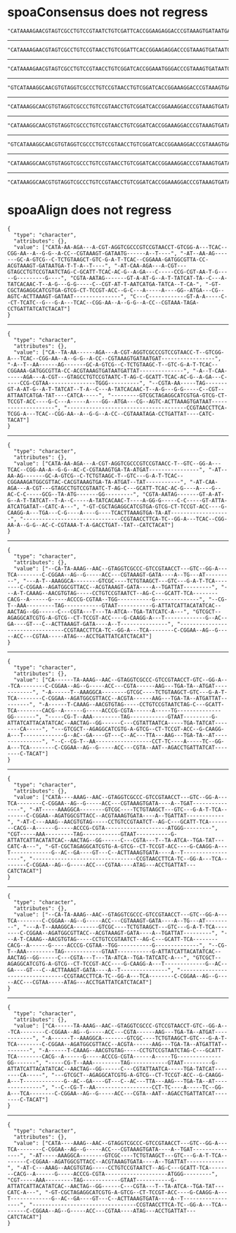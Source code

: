 # spoaConsensus does not regress

    "CATAAAAGAACGTAGTCGCCTGTCCGTAATCTGTCGATTCACCGGAAGAGGACCCGTAAAGTGATAATGATATCATACAT"

---

    "CATAAAAGAACGTAGTCGCCTGTCCGTAACCTGTCGGATTCACCGGAAGAGGACCCGTAAAGTGATAATGATTATCATCTACAT"

---

    "CATAAAAGAACGTAGTCGCCTGTCCGTAACCTGTCGGATCACCGGAAATGGGACCCGTAAAGTGATAATGATTATCATCTACAT"

---

    "GTCATAAAGGCAACGTGTAGGTCGCCCTGTCCGTAACCTGTCGGATCACCGGAAAGGACCCGTAAAGTGATAATGATTATCATCTACAT"

---

    "CATAAAGGCAACGTGTAGGTCGCCCTGTCCGTAACCTGTCGGATCACCGGAAAGGACCCGTAAAGTGATAATGATTAT"

---

    "CATAAAGGCAACGTGTAGGTCGCCCTGTCCGTAACCTGTCGGATCACCGGAAAGGACCCGTAAAGTGATAATGATTATCATCTACAT"

---

    "GTCATAAAGGCAACGTGTAGGTCGCCCTGTCCGTAACCTGTCGGATCACCGGAAAGGACCCGTAAAGTGATAATGATTATCATCTACAT"

---

    "CATAAAGGCAACGTGTAGGTCGCCCTGTCCGTAACCTGTCGGATCACCGGAAAGGACCCGTAAAGTGATAATGATTAT"

---

    "CATAAAGGCAACGTGTAGGTCGCCCTGTCCGTAACCTGTCGGATCACCGGAAAGGACCCGTAAAGTGATAATGATTATCATCTACAT"

# spoaAlign does not regress

    {
      "type": "character",
      "attributes": {},
      "value": ["CATA-AA-AGA---A-CGT-AGGTCGCCCGTCCGTAACCT-GTCGG-A---TCAC--CGG-AA--A--G-G--A-CC--CGTAAAGT-GATAATG------A--T----", "-AT--AA-AG-------GC-A-GTCG--C-TCTGTAAGCT-GTC-G-A-T-TCAC--CGGAAA-GATGGCGTTA-CC-ACGTAAAGT-GATAATGA-T-T-A--T----", "-AT-CAA-AGA---A-CGT---GTAGCCTGTCCGTAATCTAG-C-GCATT-TCAC-AC-G--A-GA---C-----CCG-CGT-AA-T-G-----G---------G----", "CGTA-AATAG-------GT-A-AT-G--A-T-TATCAT-TA--C---A-TATCACAAC-T--A-G---G-G-----C--CGT-AT-T-AATCATGA-TATCA--T-CA-", "-GT-CGCTAGAGGCATCGTGA-GTCG-CT-TCCGT-ACC--G-C---A-----A----GG--ATGA---CG--AGTC-ACTTAAAGT-GATAAT---------------", "C---C------------GT-A-A-----C--CT-TCATC--G---G-A---TCAC--CGG-AA--A--G-G--A-CC--CGTAAA-TAGA-CCTGATTATCATCTACAT"]
    }

---

    {
      "type": "character",
      "attributes": {},
      "value": ["CA--TA-AA------AGA---A-CGT-AGGTCGCCCGTCCGTAACC-T--GTCGG-A---TCAC--CGG-AA--A--G-G--A-CC--CGTAAAGTGATAATGAT-----------------", "-A--T--AA------AG-------GC-A-GTCG--C-TCTGTAAGC-T--GTC-G-A-T-TCAC--CGGAAA-GATGGCGTTA-CC-ACGTAAAGTGATAATGATTAT--------------", "-A--T-CAA------AGA---A-CGT---GTAGCCTGTCCGTAATC-T-AG-C-GCATT-TCAC-AC-G--A-GA---C-----CCG-CGTAA---------------TGGG----------", "--CGTA-AA-----TAG-------GT-A-AT-G--A-T-TATCAT--T-A--C---A-TATCACAAC-T--A-G---G-G-----C--CGT--ATTAATCATGA-TAT----CATCA-----", "---------GTCGCTAGAGGCATCGTGA-GTCG-CT-TCCGT-ACC----G-C---A-----A----GG--ATGA---CG--AGTC-ACTTAAAGTGATAAT--------------------", "--------------------------------------CCGTAACCTTCA-TCGG-A---TCAC--CGG-AA--A--G-G--A-CC--CGTAAATAGA-CCTGATTAT----CATC-TACAT"]
    }

---

    {
      "type": "character",
      "attributes": {},
      "value": ["CATA-AA-AGA---A-CGT-AGGTCGCCCGTCCGTAACC-T--GTC--GG-A---TCAC--CGG-AA-A--G-G--AC-C-CGTAAAGTGA-TA-ATGAT----------------", "-AT--AA-AG-------GC-A-GTCG--C-TCTGTAAGC-T--GTC---G-A-T-TCAC--CGGAAAGATGGCGTTAC-CACGTAAAGTGA-TA-ATGAT--TAT-----------", "-AT-CAA-AGA---A-CGT---GTAGCCTGTCCGTAATC-T-AG-C---GCATT-TCAC-AC-G----A----G--AC-C-C-----GCG--TA-ATG-------GG---------", "CGTA-AATAG-------GT-A-AT-G--A-T-TATCAT--T-A--C-----A-TATCACAAC-T----A-GG-G-----C-C-----GT-ATTA-ATCATGATAT--CATC-A---", "-GT-CGCTAGAGGCATCGTGA-GTCG-CT-TCCGT-ACC----G-CAAGG-A---TGA---C-G----A----G----TCACTTAAAGTGA-TA-AT-------------------", "-------------------------------CCGTAACCTTCA-TC--GG-A---TCAC--CGG-AA-A--G-G--AC-C-CGTAAA-T-A-GACCTGAT--TAT--CATCTACAT"]
    }

---

    {
      "type": "character",
      "attributes": {},
      "value": ["--CA-TA-AAAG--AAC--GTAGGTCGCCC-GTCCGTAACCT---GTC--GG-A---TCA--------C-CGGAA--AG--G-----ACC---CGTAAAGT-GATA----A--TG---AT---------", "---A-T--AAAGGCA--------GTCGC----TCTGTAAGCT---GTC---G-A-T-TCA--------C-CGGAA--AGATGGCGTTACC--ACGTAAAGT-GATA----A--TGATTAT---------", "---A-T-CAAAG--AACGTGTAG-----CCTGTCCGTAATCT--AG-C---GCATT-TCA--------CACG--A------G-----ACCCG-CGTAA--TGG-----------G--------------", "--CG-T--AAA---------TAG------------GTAAT-----------G-ATTATCATTACATATCAC--AACTAG--GG------C---CGTA---T---TA-ATCA--TGA-TATCATC-A---", "GTCGCT--AGAGGCATCGTG-A-GTCG--CT-TCCGT-ACC----G-CAAGG-A---T-------------G--AC--GA----GT---C--ACTTAAAGT-GATA----A--T---------------", "---------------------------------CCGTAACCTTCA-TC--GG-A---TCA--------C-CGGAA--AG--G-----ACC---CGTAA-----ATAG---ACCTGATTATCATCTACAT"]
    }

---

    {
      "type": "character",
      "attributes": {},
      "value": ["CA------TA-AAAG--AAC--GTAGGTCGCCC-GTCCGTAACCT-GTC--GG-A---TCA--------C-CGGAA--AG--G-----ACC---CGTA------AAG---TGA-TA--ATGAT------------", "-A------T--AAAGGCA--------GTCGC----TCTGTAAGCT-GTC---G-A-T-TCA--------C-CGGAA--AGATGGCGTTACC--ACGTA------AAG---TGA-TA--ATGATTAT---------", "-A------T-CAAAG--AACGTGTAG-----CCTGTCCGTAATCTAG-C---GCATT-TCA--------CACG--A------G-----ACCCG-CGTA------A-----TG--------------GG-------", "-----CG-T--AAA---------TAG------------GTAAT---------G-ATTATCATTACATATCAC--AACTAG--GG------C---CGTATTAATCA-----TGA-TATCAT--------CA-----", "---GTCGCT--AGAGGCATCGTG-A-GTCG--CT-TCCGT-ACC--G-CAAGG-A---T-------------G--AC--GA----GT---C--AC---TTA---AAG---TGA-TA--AT---------------", "--C--CG-T--AA------------------CCT-TC----A-----TC--GG-A---TCA--------C-CGGAA--AG--G-----ACC---CGTA--AAT--AGACCTGATTATCAT--------C-TACAT"]
    }

---

    {
      "type": "character",
      "attributes": {},
      "value": ["CATA----AAAG--AAC--GTAGGTCGCCC-GTCCGTAACCT---GTC--GG-A---TCA--------C-CGGAA--AG--G-----ACC---CGTAAAGTGATA----A--TGAT---------------", "-AT-----AAAGGCA--------GTCGC----TCTGTAAGCT---GTC---G-A-T-TCA--------C-CGGAA--AGATGGCGTTACC--ACGTAAAGTGATA----A--TGATTAT------------", "-AT-C---AAAG--AACGTGTAG-----CCTGTCCGTAATCT--AG-C---GCATT-TCA--------CACG--A------G-----ACCCG-CGTA--------------------ATGGG---------", "CGT-----AAA---------TAG------------GTAAT-----------G-ATTATCATTACATATCAC--AACTAG--GG------C---CGTA---T--TA-ATCA--TGA-TAT---CATC-A---", "-GT-CGCTAGAGGCATCGTG-A-GTCG--CT-TCCGT-ACC----G-CAAGG-A---T-------------G--AC--GA----GT---C--ACTTAAAGTGATA----A--T------------------", "---------------------------------CCGTAACCTTCA-TC--GG-A---TCA--------C-CGGAA--AG--G-----ACC---CGTAA----ATAG---ACCTGATTAT---CATCTACAT"]
    }

---

    {
      "type": "character",
      "attributes": {},
      "value": ["--CA-TA-AAAG--AAC--GTAGGTCGCCC-GTCCGTAACCT---GTC--GG-A---TCA--------C-CGGAA--AG--G-----ACC---CGTAAAGT-GATA----A--TG---AT---------", "---A-T--AAAGGCA--------GTCGC----TCTGTAAGCT---GTC---G-A-T-TCA--------C-CGGAA--AGATGGCGTTACC--ACGTAAAGT-GATA----A--TGATTAT---------", "---A-T-CAAAG--AACGTGTAG-----CCTGTCCGTAATCT--AG-C---GCATT-TCA--------CACG--A------G-----ACCCG-CGTAA--TGG-----------G--------------", "--CG-T--AAA---------TAG------------GTAAT-----------G-ATTATCATTACATATCAC--AACTAG--GG------C---CGTA---T---TA-ATCA--TGA-TATCATC-A---", "GTCGCT--AGAGGCATCGTG-A-GTCG--CT-TCCGT-ACC----G-CAAGG-A---T-------------G--AC--GA----GT---C--ACTTAAAGT-GATA----A--T---------------", "---------------------------------CCGTAACCTTCA-TC--GG-A---TCA--------C-CGGAA--AG--G-----ACC---CGTAA-----ATAG---ACCTGATTATCATCTACAT"]
    }

---

    {
      "type": "character",
      "attributes": {},
      "value": ["CA------TA-AAAG--AAC--GTAGGTCGCCC-GTCCGTAACCT-GTC--GG-A---TCA--------C-CGGAA--AG--G-----ACC---CGTA------AAG---TGA-TA--ATGAT------------", "-A------T--AAAGGCA--------GTCGC----TCTGTAAGCT-GTC---G-A-T-TCA--------C-CGGAA--AGATGGCGTTACC--ACGTA------AAG---TGA-TA--ATGATTAT---------", "-A------T-CAAAG--AACGTGTAG-----CCTGTCCGTAATCTAG-C---GCATT-TCA--------CACG--A------G-----ACCCG-CGTA------A-----TG--------------GG-------", "-----CG-T--AAA---------TAG------------GTAAT---------G-ATTATCATTACATATCAC--AACTAG--GG------C---CGTATTAATCA-----TGA-TATCAT--------CA-----", "---GTCGCT--AGAGGCATCGTG-A-GTCG--CT-TCCGT-ACC--G-CAAGG-A---T-------------G--AC--GA----GT---C--AC---TTA---AAG---TGA-TA--AT---------------", "--C--CG-T--AA------------------CCT-TC----A-----TC--GG-A---TCA--------C-CGGAA--AG--G-----ACC---CGTA--AAT--AGACCTGATTATCAT--------C-TACAT"]
    }

---

    {
      "type": "character",
      "attributes": {},
      "value": ["CATA----AAAG--AAC--GTAGGTCGCCC-GTCCGTAACCT---GTC--GG-A---TCA--------C-CGGAA--AG--G-----ACC---CGTAAAGTGATA----A--TGAT---------------", "-AT-----AAAGGCA--------GTCGC----TCTGTAAGCT---GTC---G-A-T-TCA--------C-CGGAA--AGATGGCGTTACC--ACGTAAAGTGATA----A--TGATTAT------------", "-AT-C---AAAG--AACGTGTAG-----CCTGTCCGTAATCT--AG-C---GCATT-TCA--------CACG--A------G-----ACCCG-CGTA--------------------ATGGG---------", "CGT-----AAA---------TAG------------GTAAT-----------G-ATTATCATTACATATCAC--AACTAG--GG------C---CGTA---T--TA-ATCA--TGA-TAT---CATC-A---", "-GT-CGCTAGAGGCATCGTG-A-GTCG--CT-TCCGT-ACC----G-CAAGG-A---T-------------G--AC--GA----GT---C--ACTTAAAGTGATA----A--T------------------", "---------------------------------CCGTAACCTTCA-TC--GG-A---TCA--------C-CGGAA--AG--G-----ACC---CGTAA----ATAG---ACCTGATTAT---CATCTACAT"]
    }

